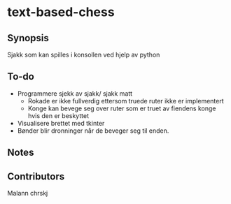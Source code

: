 # text-based-chess

## Synopsis

Sjakk som kan spilles i konsollen ved hjelp av python

## To-do

- Programmere sjekk av sjakk/ sjakk matt
    - Rokade er ikke fullverdig ettersom truede ruter ikke er implementert
    - Konge kan bevege seg over ruter som er truet av fiendens konge hvis den er beskyttet
- Visualisere brettet med tkinter
- Bønder blir dronninger når de beveger seg til enden.

## Notes


## Contributors

Malann
chrskj
